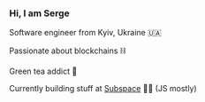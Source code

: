 ### Hi, I am Serge

Software engineer from Kyiv, Ukraine 🇺🇦

Passionate about blockchains ⛓️

Green tea addict 🍵

Currently building stuff at [Subspace](https://github.com/subspace) 🧑‍💻 (JS mostly)
